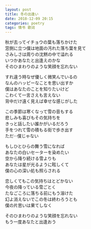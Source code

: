 ```yaml
---
layout: post
title: 冬の出逢い
date: 2018-12-09 20:15
categories: poetry
tags: 情书 歌词
---
```


秋が去ってイチョウの葉も落ちかけた  
窓側に立つ僕は地面の汚れた落ち葉を見て  
さみしさは周りの沈黙の中で溢れる  
いつかあなたと出逢えのかな  
そのひまわりのような笑顔を忘れない  

すれ違う時なぜ優しく微笑んでいるの  
なんのハッピーなことを思い出すか  
僕はあなたのことを知りたいけど  
こわくて一言さえも言えない  
背中だけ遠く見えば幸せな感じがした  

この季節は寒くなって雪の音もする  
悲しみも喜びもその気持ちを  
きっと話したい誰かがいるだろう  
手をつれて雪の積もる街で歩き出す  
ただ···僕じゃない  

もしひとひらの舞う雪になれば  
あなたの白いセーターを染めたい  
空から降り続ける雪よりも  
あなたは星が光るように眩しくて  
僕の心の深い処も照らされる  

恋しくてもこの気持ちはとどかない  
今夜の降っている雪ごとく  
たなごころに落ちる前にもう溶けた  
幻よ消えないでこの冬は終わろうとも  
僕の片思いは果てしなく  

そのひまわりのような笑顔を忘れない  
もう一度あなたと出逢おう  

